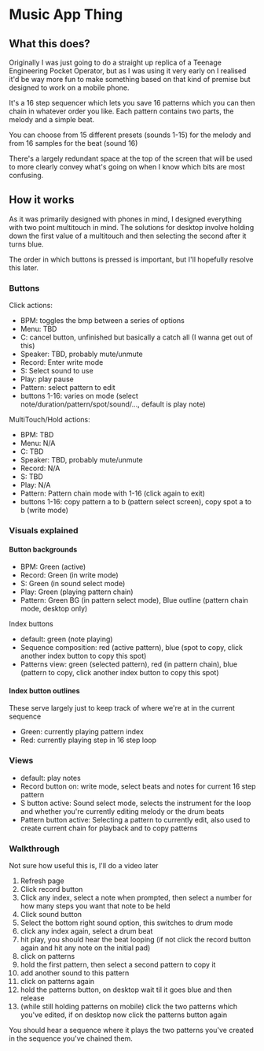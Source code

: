 # Music App Thing

## What this does?

Originally I was just going to do a straight up replica of a Teenage Engineering Pocket Operator, but as I was using it very early on I realised it'd be way more fun to make something based on that kind of premise but designed to work on a mobile phone. 

It's a 16 step sequencer which lets you save 16 patterns which you can then chain in whatever order you like. Each pattern contains two parts, the melody and a simple beat.

You can choose from 15 different presets (sounds 1-15) for the melody and from 16 samples for the beat (sound 16)

There's a largely redundant space at the top of the screen that will be used to more clearly convey what's going on when I know which bits are most confusing.

## How it works

As it was primarily designed with phones in mind, I designed everything with two point multitouch in mind. The solutions for desktop involve holding down the first value of a multitouch and then selecting the second after it turns blue.

The order in which buttons is pressed is important, but I'll hopefully resolve this later.

### Buttons

Click actions:

- BPM: toggles the bmp between a series of options
- Menu: TBD
- C: cancel button, unfinished but basically a catch all (I wanna get out of this)
- Speaker: TBD, probably mute/unmute
- Record: Enter write mode
- S: Select sound to use
- Play: play pause
- Pattern: select pattern to edit
- buttons 1-16: varies on mode (select note/duration/pattern/spot/sound/..., default is play note)

MultiTouch/Hold actions: 

- BPM: TBD
- Menu: N/A
- C: TBD
- Speaker: TBD, probably mute/unmute
- Record: N/A
- S: TBD
- Play: N/A
- Pattern: Pattern chain mode with 1-16 (click again to exit)
- buttons 1-16: copy pattern a to b (pattern select screen), copy spot a to b (write mode)

### Visuals explained

#### Button backgrounds

- BPM: Green (active)
- Record: Green (in write mode)
- S: Green (in sound select mode)
- Play: Green (playing pattern chain)
- Pattern: Green BG (in pattern select mode), Blue outline (pattern chain mode, desktop only)

Index buttons
- default: green (note playing)
- Sequence composition: red (active pattern), blue (spot to copy, click another index button to copy this spot)
- Patterns view: green (selected pattern), red (in pattern chain),  blue (pattern to copy, click another index button to copy this spot)

#### Index button outlines

These serve largely just to keep track of where we're at in the current sequence

- Green: currently playing pattern index
- Red: currently playing step in 16 step loop

### Views

- default: play notes
- Record button on: write mode, select beats and notes for current 16 step pattern
- S button active: Sound select mode, selects the instrument for the loop and whether you're currently editing melody or the drum beats
- Pattern button active: Selecting a pattern to currently edit, also used to create current chain for playback and to copy patterns


### Walkthrough

Not sure how useful this is, I'll do a video later

1. Refresh page
1. Click record button
1. Click any index, select a note when prompted, then select a number for how many steps you want that note to be held
1. Click sound button
1. Select the bottom right sound option, this switches to drum mode
1. click any index again, select a drum beat
1. hit play, you should hear the beat looping (if not click the record button again and hit any note on the initial pad)
1. click on patterns
1. hold the first pattern, then select a second pattern to copy it
1. add another sound to this pattern
1. click on patterns again
1. hold the patterns button, on desktop wait til it goes blue and then release
1. (while still holding patterns on mobile) click the two patterns which you've edited, if on desktop now click the patterns button again

You should hear a sequence where it plays the two patterns you've created in the sequence you've chained them.